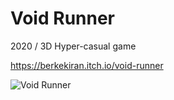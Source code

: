 # Void Runner
 
2020 / 3D Hyper-casual game

https://berkekiran.itch.io/void-runner

![Void Runner](https://user-images.githubusercontent.com/22173853/88241356-8fea2600-cc92-11ea-97ee-f4a8a5aa8db3.png)
